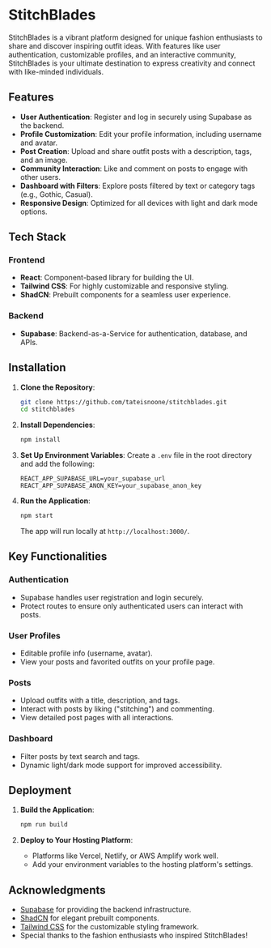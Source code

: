 # StitchBlades

StitchBlades is a vibrant platform designed for unique fashion enthusiasts to share and discover inspiring outfit ideas. With features like user authentication, customizable profiles, and an interactive community, StitchBlades is your ultimate destination to express creativity and connect with like-minded individuals.

## Features

- **User Authentication**: Register and log in securely using Supabase as the backend.
- **Profile Customization**: Edit your profile information, including username and avatar.
- **Post Creation**: Upload and share outfit posts with a description, tags, and an image.
- **Community Interaction**: Like and comment on posts to engage with other users.
- **Dashboard with Filters**: Explore posts filtered by text or category tags (e.g., Gothic, Casual).
- **Responsive Design**: Optimized for all devices with light and dark mode options.

## Tech Stack

### Frontend

- **React**: Component-based library for building the UI.
- **Tailwind CSS**: For highly customizable and responsive styling.
- **ShadCN**: Prebuilt components for a seamless user experience.

### Backend

- **Supabase**: Backend-as-a-Service for authentication, database, and APIs.

## Installation

1. **Clone the Repository**:

   ```bash
   git clone https://github.com/tateisnoone/stitchblades.git
   cd stitchblades
   ```

2. **Install Dependencies**:

   ```bash
   npm install
   ```

3. **Set Up Environment Variables**:
   Create a `.env` file in the root directory and add the following:

   ```env
   REACT_APP_SUPABASE_URL=your_supabase_url
   REACT_APP_SUPABASE_ANON_KEY=your_supabase_anon_key
   ```

4. **Run the Application**:
   ```bash
   npm start
   ```
   The app will run locally at `http://localhost:3000/`.

## Key Functionalities

### Authentication

- Supabase handles user registration and login securely.
- Protect routes to ensure only authenticated users can interact with posts.

### User Profiles

- Editable profile info (username, avatar).
- View your posts and favorited outfits on your profile page.

### Posts

- Upload outfits with a title, description, and tags.
- Interact with posts by liking ("stitching") and commenting.
- View detailed post pages with all interactions.

### Dashboard

- Filter posts by text search and tags.
- Dynamic light/dark mode support for improved accessibility.

## Deployment

1. **Build the Application**:

   ```bash
   npm run build
   ```

2. **Deploy to Your Hosting Platform**:
   - Platforms like Vercel, Netlify, or AWS Amplify work well.
   - Add your environment variables to the hosting platform's settings.

## Acknowledgments

- [Supabase](https://supabase.io/) for providing the backend infrastructure.
- [ShadCN](https://shadcn.dev/) for elegant prebuilt components.
- [Tailwind CSS](https://tailwindcss.com/) for the customizable styling framework.
- Special thanks to the fashion enthusiasts who inspired StitchBlades!
